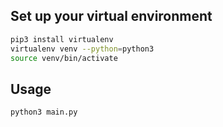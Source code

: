## Set up your virtual environment

```bash
pip3 install virtualenv
virtualenv venv --python=python3
source venv/bin/activate
```

## Usage

```bash
python3 main.py

```